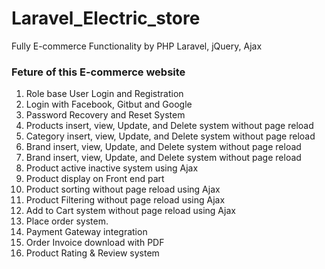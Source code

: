 # Laravel_Electric_store
Fully E-commerce Functionality by PHP Laravel, jQuery, Ajax
### Feture of this E-commerce website
1. Role base User Login and Registration
2. Login with Facebook, Gitbut and Google
3. Password Recovery and Reset System
4. Products insert, view, Update, and Delete system without page reload
5. Category insert, view, Update, and Delete system without page reload
6. Brand insert, view, Update, and Delete system without page reload
7. Brand insert, view, Update, and Delete system without page reload
8. Product active inactive system using Ajax
9. Product display on Front end part
10. Product sorting without page reload using Ajax
11. Product Filtering without page reload using Ajax
12. Add to Cart system without page reload using Ajax
13. Place order system.
14. Payment Gateway integration
15. Order Invoice download with PDF
16. Product Rating & Review system
